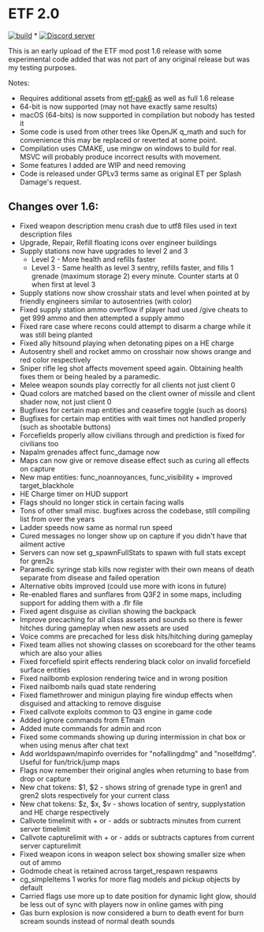 # ETF 2.0

[![build](https://github.com/etfdevs/ETF/actions/workflows/build.yml/badge.svg)](https://github.com/etfdevs/ETF/actions/workflows/build.yml) * <a href="https://discord.com/channels/253600486219972608/401475882897899523"><img src="https://img.shields.io/discord/253600486219972608?color=7289da&logo=discord&logoColor=white" alt="Discord server" /></a>

This is an early upload of the ETF mod post 1.6 release with some experimental code added that was not part of any original release but was my testing purposes.

Notes:

* Requires additional assets from [etf-pak6](https://github.com/etfdevs/etf-pak6/releases/tag/latest) as well as full 1.6 release
* 64-bit is now supported (may not have exactly same results)
* macOS (64-bits) is now supported in compilation but nobody has tested it
* Some code is used from other trees like OpenJK q_math and such for convenience this may be replaced or reverted at some point.
* Compilation uses CMAKE, use mingw on windows to build for real. MSVC will probably produce incorrect results with movement.
* Some features I added are WIP and need removing
* Code is released under GPLv3 terms same as original ET per Splash Damage's request.


## Changes over 1.6:
* Fixed weapon description menu crash due to utf8 files used in text description files
* Upgrade, Repair, Refill floating icons over engineer buildings
* Supply stations now have upgrades to level 2 and 3
    * Level 2 - More health and refills faster
    * Level 3 - Same health as level 3 sentry, refills faster, and fills 1 grenade (maximum storage 2) every minute. Counter starts at 0 when first at level 3
* Supply stations now show crosshair stats and level when pointed at by friendly engineers similar to autosentries (with color)
* Fixed supply station ammo overflow if player had used /give cheats to get 999 ammo and then attempted a supply ammo
* Fixed rare case where recons could attempt to disarm a charge while it was still being planted
* Fixed ally hitsound playing when detonating pipes on a HE charge
* Autosentry shell and rocket ammo on crosshair now shows orange and red color respectively
* Sniper rifle leg shot affects movement speed again. Obtaining health fixes them or being healed by a paramedic.
* Melee weapon sounds play correctly for all clients not just client 0
* Quad colors are matched based on the client owner of missile and client shader now, not just client 0
* Bugfixes for certain map entities and ceasefire toggle (such as doors)
* Bugfixes for certain map entities with wait times not handled properly (such as shootable buttons)
* Forcefields properly allow civilians through and prediction is fixed for civilians too
* Napalm grenades affect func_damage now
* Maps can now give or remove disease effect such as curing all effects on capture
* New map entities: func_noannoyances, func_visibility + improved target_blackhole
* HE Charge timer on HUD support
* Flags should no longer stick in certain facing walls
* Tons of other small misc. bugfixes across the codebase, still compiling list from over the years
* Ladder speeds now same as normal run speed
* Cured messages no longer show up on capture if you didn't have that ailment active
* Servers can now set g_spawnFullStats to spawn with full stats except for gren2s
* Paramedic syringe stab kills now register with their own means of death separate from disease and failed operation
* Alternative obits improved (could use more with icons in future)
* Re-enabled flares and sunflares from Q3F2 in some maps, including support for adding them with a .flr file
* Fixed agent disguise as civilian showing the backpack
* Improve precaching for all class assets and sounds so there is fewer hitches during gameplay when new assets are used
* Voice comms are precached for less disk hits/hitching during gameplay
* Fixed team allies not showing classes on scoreboard for the other teams which are also your allies
* Fixed forcefield spirit effects rendering black color on invalid forcefield surface entities
* Fixed nailbomb explosion rendering twice and in wrong position
* Fixed nailbomb nails quad state rendering
* Fixed flamethrower and minigun playing fire windup effects when disguised and attacking to remove disguise
* Fixed callvote exploits common to Q3 engine in game code
* Added ignore commands from ETmain
* Added mute commands for admin and rcon
* Fixed some commands showing up during intermission in chat box or when using menus after chat text
* Add worldspawn/mapinfo overrides for "nofallingdmg" and "noselfdmg". Useful for fun/trick/jump maps
* Flags now remember their original angles when returning to base from drop or capture
* New chat tokens: $1, $2 - shows string of grenade type in gren1 and gren2 slots respectively for your current class
* New chat tokens: $z, $x, $v - shows location of sentry, supplystation and HE charge respectively
* Callvote timelimit with + or - adds or subtracts minutes from current server timelimit
* Callvote capturelimit with + or - adds or subtracts captures from current server capturelimit
* Fixed weapon icons in weapon select box showing smaller size when out of ammo
* Godmode cheat is retained across target_respawn respawns
* cg_simpleItems 1 works for more flag models and pickup objects by default
* Carried flags use more up to date position for dynamic light glow, should be less out of sync with players now in online games with ping
* Gas burn explosion is now considered a burn to death event for burn scream sounds instead of normal death sounds